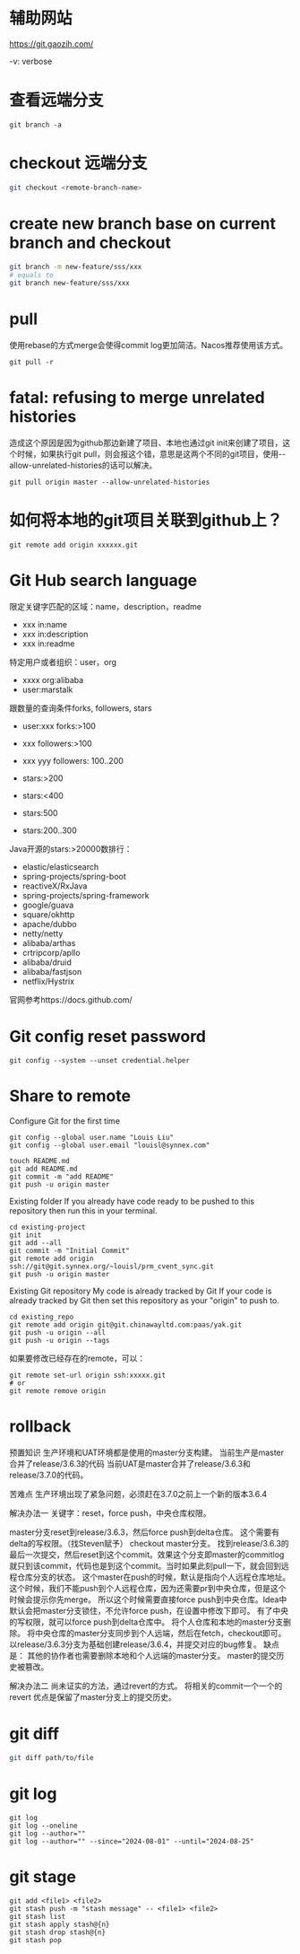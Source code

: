 
# 辅助网站
https://git.gaozih.com/

-v: verbose

# 查看远端分支
```
git branch -a
```

# checkout 远端分支
```bash
git checkout <remote-branch-name>
```

# create new branch base on current branch and checkout
```bash
git branch -m new-feature/sss/xxx 
# equals to 
git branch new-feature/sss/xxx
```

# pull
使用rebase的方式merge会使得commit log更加简洁。Nacos推荐使用该方式。
```
git pull -r
```

# fatal: refusing to merge unrelated histories
造成这个原因是因为github那边新建了项目、本地也通过git init来创建了项目，这个时候，如果执行git pull，则会报这个错，意思是这两个不同的git项目，使用--allow-unrelated-histories的话可以解决。
```
git pull origin master --allow-unrelated-histories
```

# 如何将本地的git项目关联到github上？
```
git remote add origin xxxxxx.git
```

# Git Hub search language

限定关键字匹配的区域：name，description，readme
- xxx in:name
- xxx in:description
- xxx in:readme

特定用户或者组织：user，org
- xxxx org:alibaba
- user:marstalk

跟数量的查询条件forks, followers, stars
- user:xxx forks:>100

- xxx followers:>100
- xxx yyy followers: 100..200 

- stars:>200
- stars:<400
- stars:500
- stars:200..300

Java开源的stars:>20000数排行：
- elastic/elasticsearch
- spring-projects/spring-boot
- reactiveX/RxJava
- spring-projects/spring-framework
- google/guava
- square/okhttp
- apache/dubbo
- netty/netty
- alibaba/arthas
- crtripcorp/apllo
- alibaba/druid
- alibaba/fastjson
- netflix/Hystrix

官网参考https://docs.github.com/

# Git config reset password
```
git config --system --unset credential.helper
```

# Share to remote

Configure Git for the first time
```shell
git config --global user.name "Louis Liu"
git config --global user.email "louisl@synnex.com"
```

```shell
touch README.md
git add README.md
git commit -m "add README"
git push -u origin master
```

Existing folder
If you already have code ready to be pushed to this repository then run this in your terminal.
```shell
cd existing-project
git init
git add --all
git commit -m "Initial Commit"
git remote add origin ssh://git@git.synnex.org/~louisl/prm_cvent_sync.git
git push -u origin master
```

Existing Git repository
My code is already tracked by Git
If your code is already tracked by Git then set this repository as your "origin" to push to.
```shell
cd existing_repo
git remote add origin git@git.chinawayltd.com:paas/yak.git
git push -u origin --all
git push -u origin --tags
```

如果要修改已经存在的remote，可以：
```shell
git remote set-url origin ssh:xxxxx.git
# or
git remote remove origin
```

# rollback
预置知识
生产环境和UAT环境都是使用的master分支构建。
当前生产是master合并了release/3.6.3的代码
当前UAT是master合并了release/3.6.3和release/3.7.0的代码。

苦难点
生产环境出现了紧急问题，必须赶在3.7.0之前上一个新的版本3.6.4

解决办法一
关键字：reset，force push，中央仓库权限。

master分支reset到release/3.6.3，然后force push到delta仓库。
这个需要有delta的写权限。（找Steven赋予）
checkout master分支。
找到release/3.6.3的最后一次提交，然后reset到这个commit。效果这个分支即master的commitlog就只到该commit，代码也是到这个commit。当时如果此刻pull一下，就会回到远程仓库分支的状态。
这个master在push的时候，默认是指向个人远程仓库地址。这个时候，我们不能push到个人远程仓库，因为还需要pr到中央仓库，但是这个时候会提示你先merge。
所以这个时候需要直接force push到中央仓库。Idea中默认会把master分支锁住，不允许force push，在设置中修改下即可。
有了中央的写权限，就可以force push到delta仓库中。
将个人仓库和本地的master分支删除。
将中央仓库的master分支同步到个人远端，然后在fetch，checkout即可。
以release/3.6.3分支为基础创建release/3.6.4，并提交对应的bug修复。
缺点是：
其他的协作者也需要删除本地和个人远端的master分支。
master的提交历史被篡改。

解决办法二
尚未证实的方法，通过revert的方式。
将相关的commit一个一个的revert
优点是保留了master分支上的提交历史。


# git diff
```bash
git diff path/to/file
```

# git log
```shell
git log
git log --oneline
git log --author=""
git log --author="" --since="2024-08-01" --until="2024-08-25"
```

# git stage
```shell
git add <file1> <file2>
git stash push -m "stash message" -- <file1> <file2>
git stash list
git stash apply stash@{n}
git stash drop stash@{n}
git stash pop
```